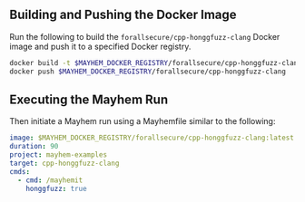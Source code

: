 ## Building and Pushing the Docker Image

Run the following to build the `forallsecure/cpp-honggfuzz-clang` Docker image and push it to a specified Docker registry.

```sh
docker build -t $MAYHEM_DOCKER_REGISTRY/forallsecure/cpp-honggfuzz-clang .
docker push $MAYHEM_DOCKER_REGISTRY/forallsecure/cpp-honggfuzz-clang
```

## Executing the Mayhem Run

Then initiate a Mayhem run using a Mayhemfile similar to the following:

```yaml
image: $MAYHEM_DOCKER_REGISTRY/forallsecure/cpp-honggfuzz-clang:latest
duration: 90
project: mayhem-examples
target: cpp-honggfuzz-clang
cmds:
  - cmd: /mayhemit
    honggfuzz: true
```
